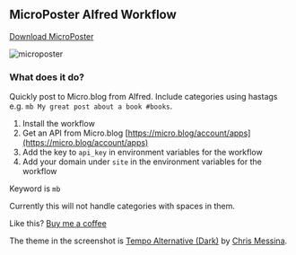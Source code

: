 ## MicroPoster Alfred Workflow

[Download MicroPoster](https://github.com/rknightuk/alfred-workflows/raw/main/workflows/microposter/microposter.alfredworkflow)

![microposter](src/screenshot.png)

### What does it do?

Quickly post to Micro.blog from Alfred. Include categories using hastags e.g. `mb My great post about a book #books`.

1. Install the workflow
2. Get an API from Micro.blog [https://micro.blog/account/apps](https://micro.blog/account/apps)
3. Add the key to `api_key` in environment variables for the workflow
4. Add your domain under `site` in the environment variables for the workflow

Keyword is `mb`

Currently this will not handle categories with spaces in them.

Like this? [Buy me a coffee](https://www.buymeacoffee.com/rknightuk)

The theme in the screenshot is [Tempo Alternative (Dark)](https://github.com/chrismessina/alfred-theme-tempo#tempo-alternative-dark) by [Chris Messina](https://github.com/chrismessina).
